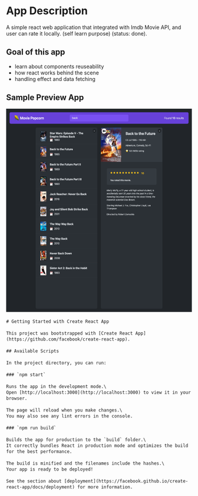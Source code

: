 # App Description

A simple react web application that integrated with Imdb Movie API, and user can rate it locally.
(self learn purpose) (status: done).

## Goal of this app
- learn about components reuseability
- how react works behind the scene
- handling effect and data fetching

## Sample Preview App
<img src="https://raw.githubusercontent.com/xdenistwn/react-movie-popcorn/refs/heads/main/public/images/preview-app/dashboard-1.png" width="550" height="550" height="auto">

```
# Getting Started with Create React App

This project was bootstrapped with [Create React App](https://github.com/facebook/create-react-app).

## Available Scripts

In the project directory, you can run:

### `npm start`

Runs the app in the development mode.\
Open [http://localhost:3000](http://localhost:3000) to view it in your browser.

The page will reload when you make changes.\
You may also see any lint errors in the console.

### `npm run build`

Builds the app for production to the `build` folder.\
It correctly bundles React in production mode and optimizes the build for the best performance.

The build is minified and the filenames include the hashes.\
Your app is ready to be deployed!

See the section about [deployment](https://facebook.github.io/create-react-app/docs/deployment) for more information.
```
